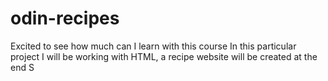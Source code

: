 # odin-recipes
Excited to see how much can I learn with this course
In this particular project I will be working with HTML, a recipe website will be created at the end S